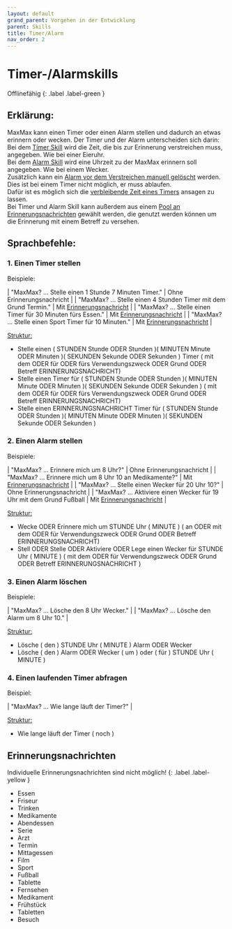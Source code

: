 ```yaml
---
layout: default
grand_parent: Vorgehen in der Entwicklung
parent: Skills
title: Timer/Alarm 
nav_order: 2
---
```



# Timer-/Alarmskills 
<div class="labels" markdown="1">
Offlinefähig
{: .label .label-green }
</div>

## Erklärung:
MaxMax kann einen Timer oder einen Alarm stellen und dadurch an etwas erinnern oder wecken. 
Der Timer und der Alarm unterscheiden sich darin: <br/>
Bei dem [Timer Skill](#1-einen-timer-stellen) wird die Zeit, die bis zur Erinnerung verstreichen muss, angegeben. Wie bei einer Eieruhr.<br/>
Bei dem [Alarm Skill](#2-einen-alarm-stellen) wird eine Uhrzeit zu der MaxMax erinnern soll angegeben. 
Wie bei einem Wecker. <br/>
Zusätzlich kann ein [Alarm vor dem Verstreichen manuell gelöscht](#3-einen-alarm-löschen) werden. 
Dies ist bei einem Timer nicht möglich, er muss ablaufen. <br/>
Dafür ist es möglich sich die [verbleibende Zeit eines Timers](#4-einen-laufenden-timer-abfragen) ansagen zu lassen. <br/>
Bei Timer und Alarm Skill kann außerdem aus einem [Pool an Erinnerungsnachrichten](#erinnerungsnachrichten) gewählt werden, die genutzt werden können um die Erinnerung mit einem Betreff zu versehen. 



## Sprachbefehle:
### 1. Einen Timer stellen
Beispiele:

| "MaxMax? ... Stelle einen 1 Stunde 7 Minuten Timer."                                 | Ohne Erinnerungsnachricht |
| "MaxMax? ... Stelle einen 4 Stunden Timer mit dem Grund Termin."               | Mit [Erinnerungsnachricht](#erinnerungsnachrichten)  | 
| "MaxMax? ... Stelle einen Timer für 30 Minuten fürs Essen."                      | Mit [Erinnerungsnachricht](#erinnerungsnachrichten) |
| "MaxMax? ... Stelle einen Sport Timer für 10 Minuten."  | Mit [Erinnerungsnachricht](#erinnerungsnachrichten)  | 

[Struktur:](structure) 
- Stelle einen ( STUNDEN Stunde ODER Stunden )( MINUTEN Minute ODER Minuten )( SEKUNDEN Sekunde ODER Sekunden ) Timer (  mit dem ODER für ODER fürs Verwendungszweck ODER Grund ODER Betreff ERINNERUNGSNACHRICHT)
- Stelle einen Timer für ( STUNDEN Stunde ODER Stunden )( MINUTEN Minute ODER Minuten )( SEKUNDEN Sekunde ODER Sekunden ) ( mit dem ODER für ODER fürs Verwendungszweck ODER Grund ODER Betreff ERINNERUNGSNACHRICHT)
- Stelle einen ERINNERUNGSNACHRICHT Timer für ( STUNDEN Stunde ODER Stunden )( MINUTEN Minute ODER Minuten )( SEKUNDEN Sekunde ODER Sekunden )


### 2. Einen Alarm stellen
Beispiele:

| "MaxMax? ... Erinnere mich um 8 Uhr?"                                 | Ohne Erinnerungsnachricht |
| "MaxMax? ... Erinnere mich um 8 Uhr 10 an Medikamente?"               | Mit [Erinnerungsnachricht](#erinnerungsnachrichten)  | 
| "MaxMax? ... Stelle einen Wecker für 20 Uhr 10?"                      | Ohne Erinnerungsnachricht |
| "MaxMax? ... Aktiviere einen Wecker für 19 Uhr mit dem Grund Fußball  | Mit [Erinnerungsnachricht](#erinnerungsnachrichten)  | 

[Struktur:](structure) 
- Wecke ODER Erinnere mich um STUNDE Uhr ( MINUTE ) ( an ODER mit dem ODER für Verwendungszweck ODER Grund ODER Betreff ERINNERUNGSNACHRICHT)
- Stell ODER Stelle ODER Aktiviere ODER Lege einen Wecker für STUNDE Uhr ( MINUTE ) ( mit dem ODER für Verwendungszweck ODER Grund ODER Betreff ERINNERUNGSNACHRICHT ) 


### 3. Einen Alarm löschen
Beispiele:

| "MaxMax? ... Lösche den 8 Uhr Wecker."                     |
| "MaxMax? ... Lösche den Alarm um 8 Uhr 10."                |

[Struktur:](structure) 
- Lösche ( den ) STUNDE Uhr ( MINUTE ) Alarm ODER Wecker
- Lösche ( den ) Alarm ODER Wecker ( um ) oder ( für ) STUNDE Uhr ( MINUTE )




### 4. Einen laufenden Timer abfragen
Beispiel: 

| "MaxMax? ... Wie lange läuft der Timer?"                  |

[Struktur:](structure) 
- Wie lange läuft der Timer ( noch )


## Erinnerungsnachrichten 
Individuelle Erinnerungsnachrichten sind nicht möglich! 
{: .label .label-yellow }

- Essen
- Friseur
- Trinken
- Medikamente
- Abendessen
- Serie
- Arzt
- Termin
- Mittagessen
- Film
- Sport
- Fußball
- Tablette
- Fernsehen
- Medikament
- Frühstück
- Tabletten
- Besuch